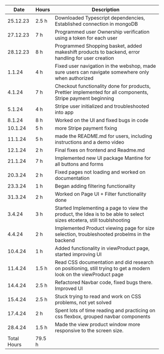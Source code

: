 | Date        | Hours  | Description                                                                                                           |
| ----------- | ------ | --------------------------------------------------------------------------------------------------------------------- |
| 25.12.23    | 2.5 h  | Downloaded Typescript dependencies, Established connection in mongoDB                                                 |
| 27.12.23    | 7 h    | Programmed user Ownership verification using a token for each user                                                    |
| 28.12.23    | 8 h    | Programmed Shopping basket, added makeshift products to backend, error handling for user creation                     |
| 1.1.24      | 4 h    | Fixed user navigation in the webshop, made sure users can navigate somewhere only when authorized                     |
| 4.1.24      | 7 h    | Checkout functionality done for products, Prettier implemented for all components, Stripe payment beginning           |
| 5.1.24      | 4 h    | Stripe user initialized and troubleshooted into app                                                                   |
| 8.1.24      | 8 h    | Worked on the UI and fixed bugs in code                                                                               |
| 10.1.24     | 5 h    | more Stripe payment fixing                                                                                            |
| 11.1.24     | 5 h    | made the README.md for users, including instructions and a demo video                                                 |
| 12.1.24     | 2 h    | Final fixes on frontend and Readme.md                                                                                 |
| 21.1.24     | 7 h    | Implemented new UI package Mantine for all buttons and forms                                                          |
| 20.3.24     | 2 h    | Fixed pages not loading and worked on documentation                                                                   |
| 23.3.24     | 1 h    | Began adding filtering functionality                                                                                  |
| 31.3.24     | 2 h    | Worked on Page UI + Filter functionality done                                                                         |
| 3.4.24      | 3 h    | Started Implementing a page to view the product, the Idea is to be able to select sizes etcetera, still toublshooting |
| 4.4.24      | 2 h    | Implemented Product viewing page for size selection, troubleshooted probelms in the backend                           |
| 10.4.24     | 1 h    | Added functionality in viewProduct page, started improving UI                                                         |
| 11.4.24     | 1.5 h  | Read CSS documentation and did research on positioning, still trying to get a modern look on the viewProduct page     |
| 14.4.24     | 2.5 h  | Refactored Navbar code, fixed bugs there. Improved UI                                                                 |
| 15.4.24     | 2.5 h  | Stuck trying to read and work on CSS problems, not yet solved                                                         |
| 17.4.24     | 2 h    | Spent lots of time reading and practicing on css flexbox, grouped navbar components                                   |
| 28.4.24     | 1.5 h  | Made the view product window more responsive to the screen size.                                                      |
| Total Hours | 79.5 h |
